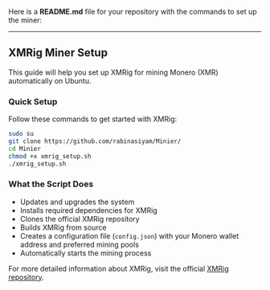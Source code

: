 Here is a **README.md** file for your repository with the commands to set up the miner:

---

## XMRig Miner Setup

This guide will help you set up XMRig for mining Monero (XMR) automatically on Ubuntu.

### Quick Setup

Follow these commands to get started with XMRig:

```bash
sudo su
git clone https://github.com/rabinasiyam/Minier/
cd Minier
chmod +x xmrig_setup.sh
./xmrig_setup.sh
```

### What the Script Does

- Updates and upgrades the system
- Installs required dependencies for XMRig
- Clones the official XMRig repository
- Builds XMRig from source
- Creates a configuration file (`config.json`) with your Monero wallet address and preferred mining pools
- Automatically starts the mining process

For more detailed information about XMRig, visit the official [XMRig repository](https://github.com/xmrig/xmrig).
